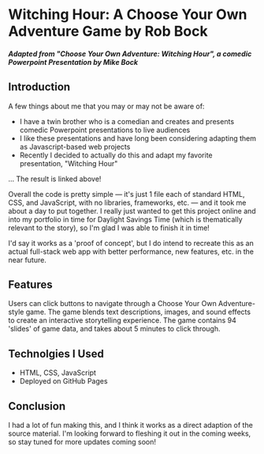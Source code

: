 # Witching Hour: A Choose Your Own Adventure Game by Rob Bock
#### *Adapted from "Choose Your Own Adventure: Witching Hour", a comedic Powerpoint Presentation by Mike Bock*

## Introduction

A few things about me that you may or may not be aware of:

- I have a twin brother who is a comedian and creates and presents comedic Powerpoint presentations to live audiences
- I like these presentations and have long been considering adapting them as Javascript-based web projects
- Recently I decided to actually do this and adapt my favorite presentation, "Witching Hour"

... The result is linked above! 

Overall the code is pretty simple — it's just 1 file each of standard HTML, CSS, and JavaScript, with no libraries, frameworks, etc. — and it took me about a day to put together. I really just wanted to get this project online and into my portfolio in time for Daylight Savings Time (which is thematically relevant to the story), so I'm glad I was able to finish it in time!

I'd say it works as a 'proof of concept', but I do intend to recreate this as an actual full-stack web app with better performance, new features, etc. in the near future.


## Features

Users can click buttons to navigate through a Choose Your Own Adventure-style game. The game blends text descriptions, images, and sound effects to  create an interactive storytelling experience. The game contains 94 'slides' of game data, and takes about 5 minutes to click through.


## Technolgies I Used

- HTML, CSS, JavaScript
- Deployed on GitHub Pages


## Conclusion

I had a lot of fun making this, and I think it works as a direct adaption of the source material. I'm looking forward to fleshing it out in the coming weeks, so stay tuned for more updates coming soon!